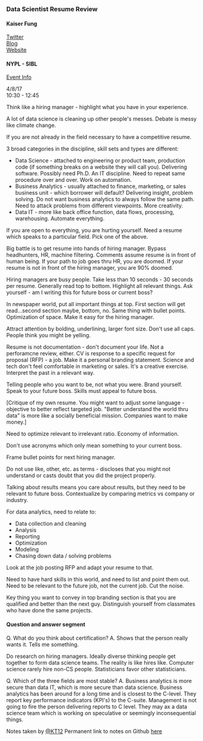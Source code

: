 ### Data Scientist Resume Review
#### Kaiser Fung
[Twitter](https://twitter.com/junkcharts)  
[Blog](http://junkcharts.typepad.com/)  
[Website](http://www.kaiserfung.com/)  
#### NYPL - SIBL  
[Event Info](http://junkcharts.typepad.com/numbersruleyourworld/2017/03/collaboration-with-new-york-public-library.html)  

4/8/17  
10:30 - 12:45  

Think like a hiring manager - highlight what you have in your experience.

A lot of data science is cleaning up other people's messes.  Debate is messy like climate change.

If you are not already in the field necessary to have a competitive resume.

3 broad categories in the discipline, skill sets and types are different:
* Data Science - attached to engineering or product team, production code (if something breaks on a website they will call you).  Delivering software.  Possibly need Ph.D.  An IT discipline.  Need to repeat same procedure over and over.  Work on automation.
* Business Analytics - usually attached to finance, marketing, or sales business unit - which borrower will default?  Delivering insight, problem solving.  Do not want business analytics to always follow the same path.  Need to attack problems from different viewpoints.  More creativity.
* Data IT - more like back office function, data flows, processing, warehousing.  Automate everything.

If you are open to everything, you are hurting yourself.  Need a resume which speaks to a particular field.  Pick one of the above.

Big battle is to get resume into hands of hiring manager.  Bypass headhunters, HR, machine filtering.  Comments assume resume is in front of human being.  If your path to job goes thru HR, you are doomed.  If your resume is not in front of the hiring manager, you are 90% doomed.

Hiring managers are busy people.  Take less than 10 seconds - 30 seconds per resume.
Generally read top to bottom.
Highlight all relevant things.  Ask yourself - am I writing this for future boss or current boss?

In newspaper world, put all important things at top.  First section will get read...second section maybe, bottom, no.  Same thing with bullet points.  Optimization of space.  Make it easy for the hiring manager.

Attract attention by bolding, underlining, larger font size.  Don't use all caps.  People think you might be yelling.

Resume is not documentation - don't document your life.  Not a perforamcne review, either.  CV is response to a specific request for proposal (RFP) - a job.  Make it a personal branding statement.  Science and tech don't feel comfortable in marketing or sales.  It's a creative exercise.  Interpret the past in a relevant way.

Telling people who you want to be, not what you were.  Brand yourself.  Speak to your future boss.  Skills must appeal to future boss.

[Critique of my own resume.  You might want to adjust some language - objective to better reflect targeted job.
"Better understand the world thru data" is more like a socially beneficial mission.  Companies want to make money.]

Need to optimize relevant to irrelevant ratio.  Economy of information.

Don't use acronyms which only mean something to your current boss.

Frame bullet points for next hiring manager.

Do not use like, other, etc. as terms - discloses that you might not understand or casts doubt that you did the project properly.

Talking about results means you care about results, but they need to be relevant to future boss.  Contextualize by comparing metrics vs company or industry.

For data analytics, need to relate to:
* Data collection and cleaning
* Analysis
* Reporting
* Optimization
* Modeling
* Chasing down data / solving problems

Look at the job posting RFP and adapt your resume to that.

Need to have hard skills in this world, and need to list and point them out.  Need to be relevant to the future job, not the current job.  Cut the noise.

Key thing you want to convey in top branding section is that you are qualified and better than the next guy.  Distinguish yourself from classmates who have done the same projects.

#### Question and answer segment

Q.  What do you think about certification?
A.  Shows that the person really wants it.  Tells me something.

Do research on hiring managers.  Ideally diverse thinking people get together to form data science teams.  The reality is like hires like.  Computer science rarely hire non-CS people.  Statisticians favor other statisticians.

Q.  Which of the three fields are most stable?
A.  Business analytics is more secure than data IT, which is more secure than data science.  Business analytics has been around for a long time and is closest to the C-level.  They report key performance indicators (KPI's) to the C-suite.  Management is not going to fire the person delivering reports to C level.  They may ax a data science team which is working on speculative or seemingly inconsequential things.

Notes taken by [@KT12](https://github.com/KT12)
Permanent link to notes on Github [here](https://github.com/KT12/meetup_notes/blob/master/Kaiser_Fung_resume_review.md)